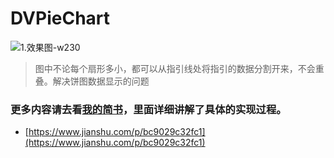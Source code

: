 # DVPieChart
![1.效果图-w230](https://ws1.sinaimg.cn/large/006tKfTcly1fpuxb8ebcij30ku12a74x.jpg)

> 图中不论每个扇形多小，都可以从指引线处将指引的数据分割开来，不会重叠。解决饼图数据显示的问题


### 更多内容请去看[我的简书](https://www.jianshu.com/p/bc9029c32fc1)，里面详细讲解了具体的实现过程。
* [https://www.jianshu.com/p/bc9029c32fc1](https://www.jianshu.com/p/bc9029c32fc1)
